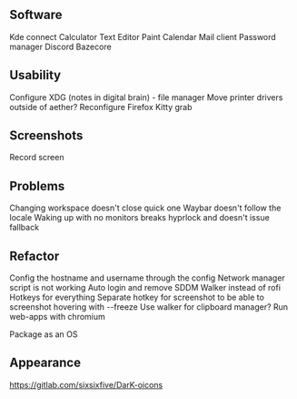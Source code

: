 ## Software
Kde connect
Calculator
Text Editor
Paint
Calendar
Mail client
Password manager
Discord
Bazecore

## Usability
Configure XDG (notes in digital brain) - file manager
Move printer drivers outside of aether?
Reconfigure Firefox
Kitty grab

## Screenshots
Record screen

## Problems
Changing workspace doesn't close quick one
Waybar doesn't follow the locale
Waking up with no monitors breaks hyprlock and doesn't issue fallback

## Refactor
Config the hostname and username through the config
Network manager script is not working
Auto login and remove SDDM
Walker instead of rofi
Hotkeys for everything
Separate hotkey for screenshot to be able to screenshot hovering with --freeze
Use walker for clipboard manager?
Run web-apps with chromium

Package as an OS

## Appearance
https://gitlab.com/sixsixfive/DarK-oicons
